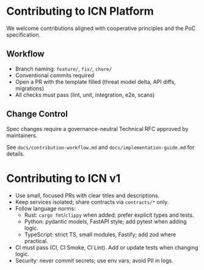 # Contributing to ICN Platform

We welcome contributions aligned with cooperative principles and the PoC specification.

## Workflow
- Branch naming: `feature/`, `fix/`, `chore/`
- Conventional commits required
- Open a PR with the template filled (threat model delta, API diffs, migrations)
- All checks must pass (lint, unit, integration, e2e, scans)

## Change Control
Spec changes require a governance-neutral Technical RFC approved by maintainers.

See `docs/contribution-workflow.md` and `docs/implementation-guide.md` for details.

# Contributing to ICN v1

- Use small, focused PRs with clear titles and descriptions.
- Keep services isolated; share contracts via `contracts/*` only.
- Follow language norms:
  - Rust: `cargo fmt`/`clippy` when added; prefer explicit types and tests.
  - Python: pydantic models, FastAPI style; add pytest when adding logic.
  - TypeScript: strict TS, small modules, Fastify; add zod where practical.
- CI must pass (CI, CI Smoke, CI Lint). Add or update tests when changing logic.
- Security: never commit secrets; use env vars; avoid PII in logs.
